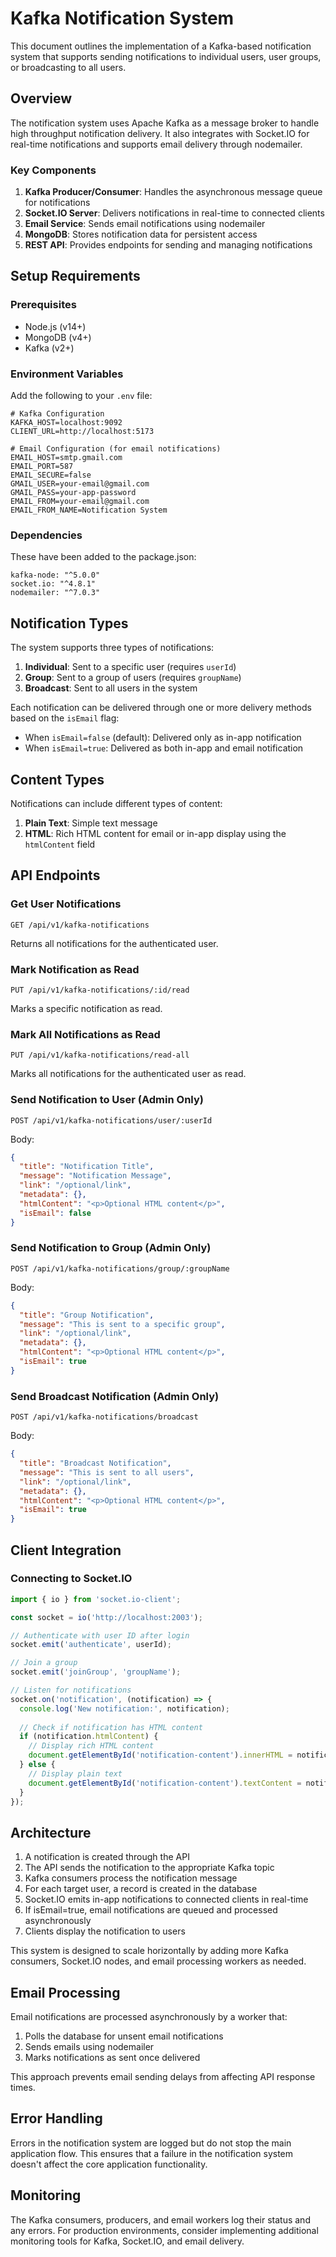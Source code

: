 # Kafka Notification System

This document outlines the implementation of a Kafka-based notification system that supports sending notifications to individual users, user groups, or broadcasting to all users.

## Overview

The notification system uses Apache Kafka as a message broker to handle high throughput notification delivery. It also integrates with Socket.IO for real-time notifications and supports email delivery through nodemailer.

### Key Components

1. **Kafka Producer/Consumer**: Handles the asynchronous message queue for notifications
2. **Socket.IO Server**: Delivers notifications in real-time to connected clients
3. **Email Service**: Sends email notifications using nodemailer
4. **MongoDB**: Stores notification data for persistent access
5. **REST API**: Provides endpoints for sending and managing notifications

## Setup Requirements

### Prerequisites

- Node.js (v14+)
- MongoDB (v4+)
- Kafka (v2+)

### Environment Variables

Add the following to your `.env` file:

```
# Kafka Configuration
KAFKA_HOST=localhost:9092
CLIENT_URL=http://localhost:5173

# Email Configuration (for email notifications)
EMAIL_HOST=smtp.gmail.com
EMAIL_PORT=587
EMAIL_SECURE=false
GMAIL_USER=your-email@gmail.com
GMAIL_PASS=your-app-password
EMAIL_FROM=your-email@gmail.com
EMAIL_FROM_NAME=Notification System
```

### Dependencies

These have been added to the package.json:

```
kafka-node: "^5.0.0"
socket.io: "^4.8.1"
nodemailer: "^7.0.3"
```

## Notification Types

The system supports three types of notifications:

1. **Individual**: Sent to a specific user (requires `userId`)
2. **Group**: Sent to a group of users (requires `groupName`)
3. **Broadcast**: Sent to all users in the system

Each notification can be delivered through one or more delivery methods based on the `isEmail` flag:
- When `isEmail=false` (default): Delivered only as in-app notification
- When `isEmail=true`: Delivered as both in-app and email notification

## Content Types

Notifications can include different types of content:

1. **Plain Text**: Simple text message
2. **HTML**: Rich HTML content for email or in-app display using the `htmlContent` field

## API Endpoints

### Get User Notifications

```
GET /api/v1/kafka-notifications
```

Returns all notifications for the authenticated user.

### Mark Notification as Read

```
PUT /api/v1/kafka-notifications/:id/read
```

Marks a specific notification as read.

### Mark All Notifications as Read

```
PUT /api/v1/kafka-notifications/read-all
```

Marks all notifications for the authenticated user as read.

### Send Notification to User (Admin Only)

```
POST /api/v1/kafka-notifications/user/:userId
```

Body:
```json
{
  "title": "Notification Title",
  "message": "Notification Message",
  "link": "/optional/link",
  "metadata": {},
  "htmlContent": "<p>Optional HTML content</p>",
  "isEmail": false
}
```

### Send Notification to Group (Admin Only)

```
POST /api/v1/kafka-notifications/group/:groupName
```

Body:
```json
{
  "title": "Group Notification",
  "message": "This is sent to a specific group",
  "link": "/optional/link",
  "metadata": {},
  "htmlContent": "<p>Optional HTML content</p>",
  "isEmail": true
}
```

### Send Broadcast Notification (Admin Only)

```
POST /api/v1/kafka-notifications/broadcast
```

Body:
```json
{
  "title": "Broadcast Notification",
  "message": "This is sent to all users",
  "link": "/optional/link",
  "metadata": {},
  "htmlContent": "<p>Optional HTML content</p>",
  "isEmail": true
}
```

## Client Integration

### Connecting to Socket.IO

```javascript
import { io } from 'socket.io-client';

const socket = io('http://localhost:2003');

// Authenticate with user ID after login
socket.emit('authenticate', userId);

// Join a group
socket.emit('joinGroup', 'groupName');

// Listen for notifications
socket.on('notification', (notification) => {
  console.log('New notification:', notification);
  
  // Check if notification has HTML content
  if (notification.htmlContent) {
    // Display rich HTML content
    document.getElementById('notification-content').innerHTML = notification.htmlContent;
  } else {
    // Display plain text
    document.getElementById('notification-content').textContent = notification.message;
  }
});
```

## Architecture

1. A notification is created through the API
2. The API sends the notification to the appropriate Kafka topic
3. Kafka consumers process the notification message
4. For each target user, a record is created in the database
5. Socket.IO emits in-app notifications to connected clients in real-time
6. If isEmail=true, email notifications are queued and processed asynchronously
7. Clients display the notification to users

This system is designed to scale horizontally by adding more Kafka consumers, Socket.IO nodes, and email processing workers as needed.

## Email Processing

Email notifications are processed asynchronously by a worker that:

1. Polls the database for unsent email notifications
2. Sends emails using nodemailer
3. Marks notifications as sent once delivered

This approach prevents email sending delays from affecting API response times.

## Error Handling

Errors in the notification system are logged but do not stop the main application flow. This ensures that a failure in the notification system doesn't affect the core application functionality.

## Monitoring

The Kafka consumers, producers, and email workers log their status and any errors. For production environments, consider implementing additional monitoring tools for Kafka, Socket.IO, and email delivery. 